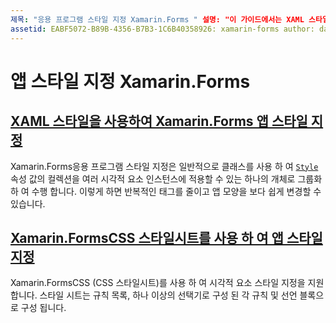 ```yaml
---
제목: "응용 프로그램 스타일 지정 Xamarin.Forms " 설명: "이 가이드에서는 XAML 스타일을 사용 하 여 응용 프로그램을 스타일 지정 하 고 CSS 스타일시트를 사용 하는 방법을 설명 Xamarin.Forms 합니다."
assetid: EABF5072-B89B-4356-B7B3-1C6B40358926: xamarin-forms author: davidbritch: dabritch: ms. date: 04/28/2018 no loc: [ Xamarin.Forms , Xamarin.Essentials ]
---
```


# <a name="styling-xamarinforms-apps"></a>앱 스타일 지정 Xamarin.Forms

## <a name="styling-xamarinforms-apps-using-xaml-stylesxamlindexmd"></a>[XAML 스타일을 사용하여 Xamarin.Forms 앱 스타일 지정](xaml/index.md)

Xamarin.Forms응용 프로그램 스타일 지정은 일반적으로 클래스를 사용 하 여 [`Style`](xref:Xamarin.Forms.Style) 속성 값의 컬렉션을 여러 시각적 요소 인스턴스에 적용할 수 있는 하나의 개체로 그룹화 하 여 수행 합니다. 이렇게 하면 반복적인 태그를 줄이고 앱 모양을 보다 쉽게 변경할 수 있습니다.

## <a name="styling-xamarinforms-apps-using-cascading-style-sheetscssindexmd"></a>[Xamarin.FormsCSS 스타일시트를 사용 하 여 앱 스타일 지정](css/index.md)

Xamarin.FormsCSS (CSS 스타일시트)를 사용 하 여 시각적 요소 스타일 지정을 지원 합니다. 스타일 시트는 규칙 목록, 하나 이상의 선택기로 구성 된 각 규칙 및 선언 블록으로 구성 됩니다.
